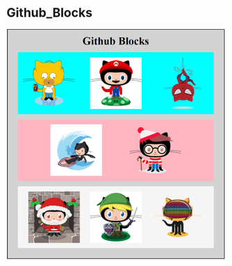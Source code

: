 # Github_Blocks

![Github Blocks](https://raw.githubusercontent.com/amountcastlej/Github_Blocks/main/GithHub_Blocks.png)
